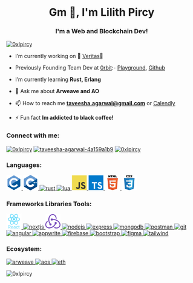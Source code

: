 <h1 align="center">Gm 👋, I'm Lilith Pircy</h1>
<h3 align="center">I'm a Web and Blockchain Dev!</h3>

<p align="left"> <a href="https://twitter.com/0xlpircy" target="blank"><img src="https://img.shields.io/twitter/follow/0xlpircy?logo=twitter&style=for-the-badge" alt="0xlpircy" /></a> </p>

- I’m currently working on 💫 [Veritas](https://veritas-ao.dev)💫 
- Previously Founding Team Dev at [0rbit](https://main.d3n1tvbrvhmsjb.amplifyapp.com):- [Playground](https://main.dmtpt16jsav3u.amplifyapp.com), [Github](https://github.com/0rbit-co)

- I’m currently learning **Rust, Erlang**

- 💬 Ask me about **Arweave and AO**

- 📫 How to reach me **taveesha.agarwal@gmail.com** or [Calendly](https://calendly.com/taveesha-agarwal/collab-calls)

- ⚡ Fun fact **Im addicted to black coffee!**

<h3 align="left">Connect with me:</h3>
<p align="left">
<a href="https://twitter.com/0xlpircy" target="blank"><img align="center" src="https://raw.githubusercontent.com/rahuldkjain/github-profile-readme-generator/master/src/images/icons/Social/twitter.svg" alt="0xlpircy" height="30" width="40" /></a>
<a href="https://linkedin.com/in/taveesha-agarwal-4a159a1b9" target="blank"><img align="center" src="https://raw.githubusercontent.com/rahuldkjain/github-profile-readme-generator/master/src/images/icons/Social/linked-in-alt.svg" alt="taveesha-agarwal-4a159a1b9" height="30" width="40" /></a>
<a href="https://discord.gg/0xlpircy" target="blank"><img align="center" src="https://raw.githubusercontent.com/rahuldkjain/github-profile-readme-generator/master/src/images/icons/Social/discord.svg" alt="0xlpircy" height="30" width="40" /></a>
</p>

<h3 align="left">Languages:</h3>
<p align="left">
  <a href="https://www.cprogramming.com/" target="_blank" rel="noreferrer">
    <img
      src="https://raw.githubusercontent.com/devicons/devicon/master/icons/c/c-original.svg"
      alt="c"
      width="40"
      height="40"
    />
  </a>
  <a href="https://www.w3schools.com/cpp/" target="_blank" rel="noreferrer">
    <img
      src="https://raw.githubusercontent.com/devicons/devicon/master/icons/cplusplus/cplusplus-original.svg"
      alt="cplusplus"
      width="40"
      height="40"
    />
  </a>
  <a href="https://www.rust-lang.org" target="_blank" rel="noreferrer">
    <img
      src="https://img.icons8.com/external-tal-revivo-bold-tal-revivo/96/FFFFFF/external-rust-is-a-multi-paradigm-system-programming-language-logo-bold-tal-revivo.png"
      alt="rust"
      width="40"
      height="40"
    />
  </a>
  <a href="https://lua.org/" target="_blank" rel="noreferrer">
    <img
      src="https://img.icons8.com/external-tal-revivo-bold-tal-revivo/96/FFFFFF/external-lua-is-a-lightweight-multi-paradigm-programming-language-logo-bold-tal-revivo.png"
      alt="lua"
      width="40"
      height="40"
    />
  </a>
  <a
    href="https://developer.mozilla.org/en-US/docs/Web/JavaScript"
    target="_blank"
    rel="noreferrer"
  >
    <img
      src="https://raw.githubusercontent.com/devicons/devicon/master/icons/javascript/javascript-original.svg"
      alt="javascript"
      width="40"
      height="40"
    />
  </a>
  <a href="https://www.typescriptlang.org/" target="_blank" rel="noreferrer">
    <img
      src="https://raw.githubusercontent.com/devicons/devicon/master/icons/typescript/typescript-original.svg"
      alt="typescript"
      width="40"
      height="40"
    />
  </a>
  <a href="https://www.w3.org/html/" target="_blank" rel="noreferrer">
    <img
      src="https://raw.githubusercontent.com/devicons/devicon/master/icons/html5/html5-original-wordmark.svg"
      alt="html5"
      width="40"
      height="40"
    />
  </a>
  <a href="https://www.w3schools.com/css/" target="_blank" rel="noreferrer">
    <img
      src="https://raw.githubusercontent.com/devicons/devicon/master/icons/css3/css3-original-wordmark.svg"
      alt="css3"
      width="40"
      height="40"
    />
  </a>
  </p>
<h3 align="left">Frameworks Libraries Tools:</h3>
  <p>
  <a href="https://reactjs.org/" target="_blank" rel="noreferrer">
    <img
      src="https://raw.githubusercontent.com/devicons/devicon/master/icons/react/react-original-wordmark.svg"
      alt="react"
      width="40"
      height="40"
    />
  </a>
  <a href="https://nextjs.org/" target="_blank" rel="noreferrer">
    <img
      src="https://img.icons8.com/fluency-systems-filled/144/FFFFFF/nextjs.png"
      alt="nextjs"
      width="40"
      height="40"
    />
  </a>
  <a href="https://redux.js.org" target="_blank" rel="noreferrer">
    <img
      src="https://raw.githubusercontent.com/devicons/devicon/master/icons/redux/redux-original.svg"
      alt="redux"
      width="40"
      height="40"
    />
  </a>
  <a href="https://nodejs.org" target="_blank" rel="noreferrer">
    <img
      src="https://img.icons8.com/fluency/144/node-js.png"
      alt="nodejs"
      width="40"
      height="40"
    />
  </a>
  <a href="https://expressjs.com" target="_blank" rel="noreferrer">
    <img
      src="https://img.icons8.com/office/80/000000/express-js.png"
      alt="express"
      width="40"
      height="40"
    />
  </a>
  <a href="https://www.mongodb.com/" target="_blank" rel="noreferrer">
    <img
      src="https://img.icons8.com/color/144/mongodb.png"
      alt="mongodb"
      width="40"
      height="40"
    />
  </a>
 
  <a href="https://postman.com" target="_blank" rel="noreferrer">
    <img
      src="https://www.vectorlogo.zone/logos/getpostman/getpostman-icon.svg"
      alt="postman"
      width="40"
      height="40"
    />
  </a>
  <a href="https://git-scm.com/" target="_blank" rel="noreferrer">
    <img
      src="https://www.vectorlogo.zone/logos/git-scm/git-scm-icon.svg"
      alt="git"
      width="40"
      height="40"
    />
  </a>
  <a href="https://angular.io" target="_blank" rel="noreferrer">
    <img
      src="https://angular.io/assets/images/logos/angular/angular.svg"
      alt="angular"
      width="40"
      height="40"
    />
  </a>
  <a href="https://appwrite.io" target="_blank" rel="noreferrer">
    <img
      src="https://www.vectorlogo.zone/logos/appwriteio/appwriteio-icon.svg"
      alt="appwrite"
      width="40"
      height="40"
    />
  </a>
  <a href="https://firebase.google.com/" target="_blank" rel="noreferrer">
    <img
      src="https://www.vectorlogo.zone/logos/firebase/firebase-icon.svg"
      alt="firebase"
      width="40"
      height="40"
    />
  </a>
  <a href="https://getbootstrap.com" target="_blank" rel="noreferrer">
    <img
      src="https://img.icons8.com/ios/150/FFFFFF/bootstrap.png"
      alt="bootstrap"
      width="40"
      height="40"
    />
  </a>
  <a href="https://www.figma.com/" target="_blank" rel="noreferrer">
    <img
      src="https://www.vectorlogo.zone/logos/figma/figma-icon.svg"
      alt="figma"
      width="40"
      height="40"
    />
  </a>
  <a href="https://tailwindcss.com/" target="_blank" rel="noreferrer">
    <img
      src="https://www.vectorlogo.zone/logos/tailwindcss/tailwindcss-icon.svg"
      alt="tailwind"
      width="40"
      height="40"
    />
  </a>
  </p>
<h3 align="left">Ecosystem:</h3>
  <p> 
  <a href="https://arweave.org/" target="_blank" rel="noreferrer">
    <img
      src="https://img.icons8.com/external-black-fill-lafs/64/FFFFFF/external-Arweave-cryptocurrency-black-fill-lafs.png"
      alt="arweave"
      width="40"
      height="40"
    />
  </a>
  <a href="https://ao.arweave.dev" target="_blank" rel="noreferrer">
    <img
      src="https://i.ibb.co/4sJfbkg/aologo.png"
      alt="aos"
      width="40"
      height="40"
    />
  </a>
  <a href="https://ethereum.org/en/" target="_blank" rel="noreferrer">
    <img
      src="https://img.icons8.com/ios/150/FFFFFF/ethereum.png"
      alt="eth"
      width="40"
      height="40"
    />
  </a>
</p>

<p><img align="left" src="https://github-readme-stats.vercel.app/api/top-langs/?username=0xlpircy&theme=react&exclude_repo=google-maps-frontback&show_icons=true&hide_border=false&layout=compact" alt="0xlpircy" /></p>

